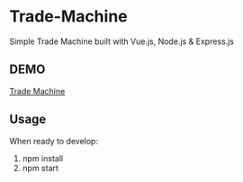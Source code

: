 # Trade-Machine
Simple Trade Machine built with Vue.js, Node.js & Express.js

## DEMO

[Trade Machine](http://www.Trade-Machine.herokuapp.com)

## Usage

When ready to develop:

1. npm install
2. npm start
